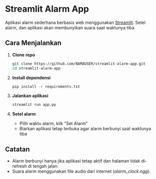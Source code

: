 # Streamlit Alarm App

Aplikasi alarm sederhana berbasis web menggunakan [Streamlit](https://streamlit.io/). Setel alarm, dan aplikasi akan membunyikan suara saat waktunya tiba.

## Cara Menjalankan

1. **Clone repo**  
   ```bash
   git clone https://github.com/NAMAUSER/streamlit-alarm-app.git
   cd streamlit-alarm-app
   ```

2. **Install dependensi**  
   ```bash
   pip install -r requirements.txt
   ```

3. **Jalankan aplikasi**  
   ```bash
   streamlit run app.py
   ```

4. **Setel alarm**  
   - Pilih waktu alarm, klik "Set Alarm"
   - Biarkan aplikasi tetap terbuka agar alarm berbunyi saat waktunya tiba

## Catatan

- Alarm berbunyi hanya jika aplikasi tetap aktif dan halaman tidak di-refresh di tengah jalan.
- Suara alarm menggunakan file audio dari internet (_alarm_clock.ogg_).